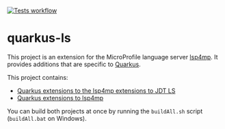 
[![Tests workflow](https://github.com/redhat-developer/quarkus-ls/actions/workflows/tests.yml/badge.svg?branch=master)](https://github.com/redhat-developer/quarkus-ls/actions)

# quarkus-ls

This project is an extension for the MicroProfile language server [lsp4mp](https://github.com/eclipse/lsp4mp). It provides additions that are specific to [Quarkus](https://quarkus.io/).

This project contains:

 * [Quarkus extensions to the lsp4mp extensions to JDT LS](https://github.com/redhat-developer/quarkus-ls/tree/master/quarkus.jdt.ext)
 * [Quarkus extensions to lsp4mp](https://github.com/redhat-developer/quarkus-ls/tree/master/quarkus.ls.ext)

You can build both projects at once by running the `buildAll.sh` script (`buildAll.bat` on Windows).
